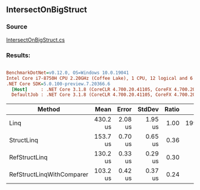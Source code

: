 ﻿## IntersectOnBigStruct

### Source
[IntersectOnBigStruct.cs](../../src/StructLinq.Benchmark/IntersectOnBigStruct.cs)

### Results:
``` ini

BenchmarkDotNet=v0.12.0, OS=Windows 10.0.19041
Intel Core i7-8750H CPU 2.20GHz (Coffee Lake), 1 CPU, 12 logical and 6 physical cores
.NET Core SDK=5.0.100-preview.7.20366.6
  [Host]     : .NET Core 3.1.8 (CoreCLR 4.700.20.41105, CoreFX 4.700.20.41903), X64 RyuJIT
  DefaultJob : .NET Core 3.1.8 (CoreCLR 4.700.20.41105, CoreFX 4.700.20.41903), X64 RyuJIT


```
|                    Method |     Mean |   Error |  StdDev | Ratio |    Gen 0 |    Gen 1 |    Gen 2 | Allocated |
|-------------------------- |---------:|--------:|--------:|------:|---------:|---------:|---------:|----------:|
|                      Linq | 430.2 us | 2.08 us | 1.95 us |  1.00 | 199.7070 | 199.7070 | 199.7070 |  786378 B |
|                StructLinq | 153.7 us | 0.70 us | 0.65 us |  0.36 |        - |        - |        - |         - |
|             RefStructLinq | 130.2 us | 0.33 us | 0.29 us |  0.30 |        - |        - |        - |         - |
| RefStructLinqWithComparer | 103.2 us | 0.42 us | 0.37 us |  0.24 |        - |        - |        - |         - |
